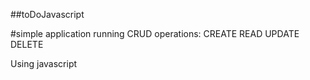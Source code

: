 ##toDoJavascript

#simple application running CRUD operations:
CREATE
READ
UPDATE
DELETE

Using javascript
